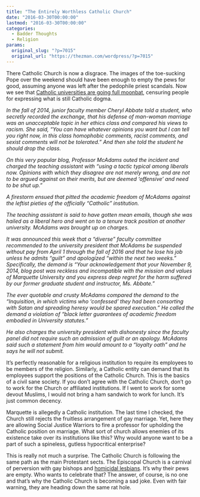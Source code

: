 ```yaml
---
title: "The Entirely Worthless Catholic Church"
date: "2016-03-30T00:00:00"
lastmod: "2016-03-30T00:00:00"
categories:
  - Badder Thoughts
  - Religion
params:
  original_slug: "?p=7015"
  original_url: "https://thezman.com/wordpress/?p=7015"
---
```


There Catholic Church is now a disgrace. The images of the toe-sucking
Pope over the weekend should have been enough to empty the pews for
good, assuming anyone was left after the pedophile priest scandals. Now
we see that <a
href="http://www.breitbart.com/big-government/2016/03/30/university-moves-fire-conservative-professor-political-views/"
rel="noopener" target="_blank">Catholic universities are going full
moonbat</a>, censuring people for expressing what is still Catholic
dogma.

*In the fall of 2014, junior faculty member Cheryl Abbate told a
student, who secretly recorded the exchange, that his defense of
man-woman marriage was an unacceptable topic in her ethics class and
compared his views to racism. She said, “You can have whatever opinions
you want but I can tell you right now, in this class homophobic
comments, racist comments, and sexist comments will not be tolerated.”
And then she told the student he should drop the class.*

*On this very popular blog, Professor McAdams outed the incident and
charged the teaching assistant with “using a tactic typical among
liberals now. Opinions with which they disagree are not merely wrong,
and are not to be argued against on their merits, but are deemed
‘offensive’ and need to be shut up.”*

*A firestorm ensued that pitted the academic freedom of McAdams against
the leftist pieties of the officially “Catholic” institution.*

*The teaching assistant is said to have gotten mean emails, though she
was hailed as a liberal hero and went on to a tenure track position at
another university. McAdams was brought up on charges.*

*It was announced this week that a “diverse” faculty committee
recommended to the university president that McAdams be suspended
without pay from April 1 through the fall of 2016 and that he lose his
job unless he admits “guilt” and apologized “within the next two weeks.”
Specifically, the demand is “Your acknowledgement that your November 9,
2014, blog post was reckless and incompatible with the mission and
values of Marquette University and you express deep regret for the harm
suffered by our former graduate student and instructor, Ms. Abbate.”*

*The ever quotable and crusty McAdams compared the demand to the
“Inquisition, in which victims who ‘confessed’ they had been consorting
with Satan and spreading heresy would be spared execution.” He called
the demand a violation of “black letter guarantees of academic freedom
embodied in University statutes.”*

*He also charges the university president with dishonesty since the
faculty panel did not require such an admission of guilt or an apology.
McAdams said such a statement from him would amount to a “loyalty oath”
and he says he will not submit.*

It’s perfectly reasonable for a religious institution to require its
employees to be members of the religion. Similarly, a Catholic entity
can demand that its employees support the positions of the Catholic
Church. This is the basics of a civil sane society. If you don’t agree
with the Catholic Church, don’t go to work for the Church or affiliated
institutions. If I went to work for some devout Muslims, I would not
bring a ham sandwich to work for lunch. It’s just common decency.

Marquette is allegedly a Catholic institution. The last time I checked,
the Church still rejects the fruitless arrangement of gay marriage. Yet,
here they are allowing Social Justice Warriors to fire a professor for
upholding the Catholic position on marriage. What sort of church allows
enemies of its existence take over its institutions like this? Why would
anyone want to be a part of such a spineless, gutless hypocritical
enterprise?

This is really not much a surprise. The Catholic Church is following the
same path as the main Protestant sects. The Episcopal Church is a
carnival of perversion with gay bishops and <a
href="http://www.baltimoresun.com/news/maryland/baltimore-city/bs-md-ci-heather-cook-sentencing-20151027-story.html"
rel="noopener" target="_blank">homicidal lesbians</a>. It’s why their
pews are empty. Who wants to celebrate that? The answer, of course, is
no one and that’s why the Catholic Church is becoming a sad joke. Even
with fair warning, they are heading down the same rat hole.
